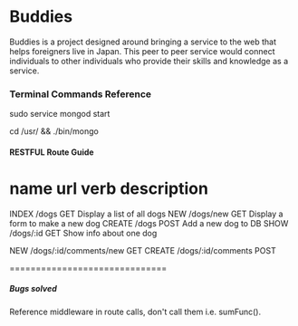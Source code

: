 # Buddies
Buddies is a project designed around bringing a service to the web that helps foreigners live in Japan. This peer to peer service would connect individuals to other individuals who provide their skills and knowledge as a service.

### Terminal Commands Reference
sudo service mongod start

cd /usr/ && ./bin/mongo


#### RESTFUL Route Guide

name			url					verb		description
===========================================
INDEX			/dogs				GET			Display a list of all dogs
NEW				/dogs/new		GET			Display a form to make a new dog
CREATE 		/dogs				POST		Add a new dog to DB
SHOW			/dogs/:id		GET			Show info about one dog

NEW				/dogs/:id/comments/new		GET
CREATE		/dogs/:id/comments				POST

==============================
##### Bugs solved

Reference middleware in route calls, don't call them i.e. sumFunc().
